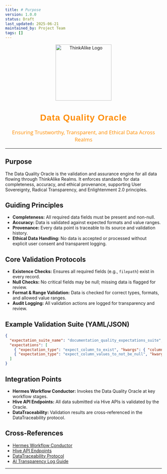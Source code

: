 ```yaml
---
title: # Purpose
version: 1.0.0
status: Draft
last_updated: 2025-06-21
maintained_by: Project Team
tags: []
---
```


<!-- ThinkAlike Branded Markdown Template -->

<p align="center">
  <img src="/docs/assets/thinkalike_logo.png" alt="ThinkAlike Logo" width="180"/>
</p>

<h1 align="center" style="font-family: 'Montserrat', Arial, sans-serif; font-weight: 700; color: #FF8C00; letter-spacing: 0.04em;">
Data Quality Oracle
</h1>

<p align="center" style="font-size: 1.2em; color: #FF8C00; font-family: 'Open Sans', Arial, sans-serif;">
Ensuring Trustworthy, Transparent, and Ethical Data Across Realms
</p>

---

## Purpose
The Data Quality Oracle is the validation and assurance engine for all data flowing through ThinkAlike Realms. It enforces standards for data completeness, accuracy, and ethical provenance, supporting User Sovereignty, Radical Transparency, and Enlightenment 2.0 principles.

## Guiding Principles
- **Completeness:** All required data fields must be present and non-null.
- **Accuracy:** Data is validated against expected formats and value ranges.
- **Provenance:** Every data point is traceable to its source and validation history.
- **Ethical Data Handling:** No data is accepted or processed without explicit user consent and transparent logging.

## Core Validation Protocols
- **Existence Checks:** Ensures all required fields (e.g., `filepath`) exist in every record.
- **Null Checks:** No critical fields may be null; missing data is flagged for review.
- **Format & Range Validation:** Data is checked for correct types, formats, and allowed value ranges.
- **Audit Logging:** All validation actions are logged for transparency and review.

## Example Validation Suite (YAML/JSON)
```json
{
  "expectation_suite_name": "documentation_quality_expectations_suite",
  "expectations": [
    { "expectation_type": "expect_column_to_exist", "kwargs": { "column": "filepath" } },
    { "expectation_type": "expect_column_values_to_not_be_null", "kwargs": { "column": "filepath" } }
  ]
}
```

## Integration Points
- **Hermes Workflow Conductor:** Invokes the Data Quality Oracle at key workflow stages.
- **Hive API Endpoints:** All data submitted via Hive APIs is validated by the Oracle.
- **DataTraceability:** Validation results are cross-referenced in the DataTraceability protocol.

## Cross-References
- [Hermes Workflow Conductor](hermes_workflow_conductor.md)
- [Hive API Endpoints](hive_api_endpoints.md)
- [DataTraceability Protocol](data_traceability_protocol.md)
- [AI Transparency Log Guide](../guides/developer_guides/ai/ai_transparency_log.md)

---
<!-- Legacy Enrichment: This guide harmonizes and extends concepts from legacy `documentation_quality_expectations_suite.json` and related validation protocols, aligning them with the current ThinkAlike architecture and ethical standards. -->
